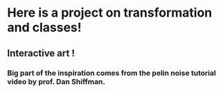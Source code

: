 # Here is a project on transformation and classes!
## Interactive art !
### Big part of the inspiration comes from the pelin noise tutorial video by prof. Dan Shiffman.


